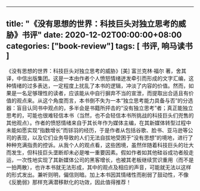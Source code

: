 
---
title: "《没有思想的世界：科技巨头对独立思考的威胁》书评"
date: 2020-12-02T00:00:00+08:00
categories: ["book-review"]
tags: [ 书评, 响马读书 ]
---

《没有思想的世界：科技巨头对独立思考的威胁》[美] 富兰克林·福尔 著，舍其 译，中信出版集团。这是一本由作者个人愤怒情绪迸发牵引而形成的文字汇编，这种情绪的过多表达，一定程度上扰乱了本书的逻辑，冲淡了内容的价值。然而，如果是一名足够理性的读者，应该能从中自行摒弃不当的宣泄，而提取出合适且有价值的观点来。从这个角度而言，本书倒不失为一本“独立思考能力具备与否”的分选器：盲目认同书中观点的，多半会是书籍所抨击的“没有独立思考”者；真正能独立思考的，可能也很难轻信本书（当然，也不会轻信本书所挑战的科技巨头们兜售的其他观点）。作者的愤怒情绪来自于其长年作为媒体主编，在其新媒体转型过程中未能如愿实现“指数增长”而铩羽的经历，于是作者从包括谷歌、脸书、亚马逊等公司的表现，以及它们业务导致的人们无法自拔地受困于“没有思想”的境地，进行了种种充满指责的控诉。从我个人的观点看，这些困境，虽然伴随着科技巨头的壮大而发生，但科技巨头垄断却未必是唯一重要因素。假如作者如其他硅谷成功者般走运，一次性地实现了其新媒体公司的黑客增长，也被其老板继续赏识重用（而不是一拍两散），也许本书就无法形成，其中的观点及相应的声音，可能就无法以这样的形式发出。兼听则明，偏信则暗。加上本书因其情绪性而削弱了鼓动性，不像《反脆弱》那样充满潜移默化的功效，因此值得推荐！
